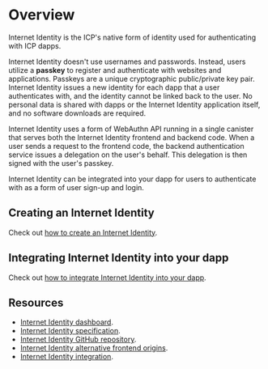 # Overview

Internet Identity is the ICP's native form of identity used for authenticating with ICP dapps.

Internet Identity doesn't use usernames and passwords. Instead, users utilize a **passkey** to register and authenticate with websites and applications. Passkeys are a unique cryptographic public/private key pair. Internet Identity issues a new identity for each dapp that a user authenticates with, and the identity cannot be linked back to the user. No personal data is shared with dapps or the Internet Identity application itself, and no software downloads are required. 

Internet Identity uses a form of WebAuthn API running in a single canister that serves both the Internet Identity frontend and backend code. When a user sends a request to the frontend code, the backend authentication service issues a delegation on the user's behalf. This delegation is then signed with the user's passkey. 

Internet Identity can be integrated into your dapp for users to authenticate with as a form of user sign-up and login. 

## Creating an Internet Identity

Check out [how to create an Internet Identity](creating-ii.md).

## Integrating Internet Identity into your dapp

Check out [how to integrate Internet Identity into your dapp](integrate-identity.md).

## Resources

- [Internet Identity dashboard](https://identity.ic0.app/).
- [Internet Identity specification](https://internetcomputer.org/docs/current/references/ii-spec).
- [Internet Identity GitHub repository](https://github.com/dfinity/internet-identity).
- [Internet Identity alternative frontend origins](https://internetcomputer.org/docs/current/developer-docs/integrations/internet-identity/alternative-origins).
- [Internet Identity integration](https://internetcomputer.org/docs/current/developer-docs/integrations/internet-identity/integrate-identity).
